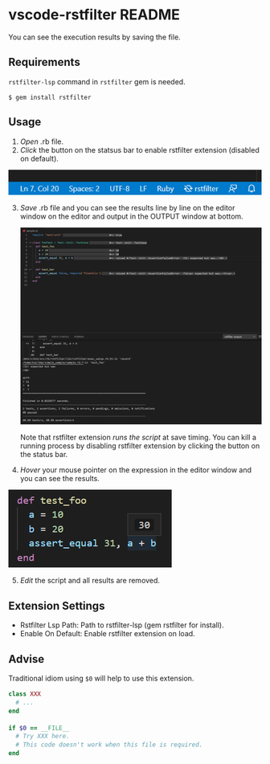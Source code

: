 # vscode-rstfilter README

You can see the execution results by saving the file.

## Requirements

`rstfilter-lsp` command in `rstfilter` gem is needed.

```
$ gem install rstfilter
```

## Usage 

1. *Open* .rb file.
2. *Click* the button on the statsus bar to enable rstfilter extension (disabled on default). 

![](doc/2022-06-13-03-09-32.png)

3. *Save* .rb file and you can see the results line by line on the editor window on the editor and output in the OUTPUT window at bottom.

   ![](doc/2022-06-13-03-14-05.png)

   Note that rstfilter extension *runs the script* at save timing. You can kill a running process by disabling rstfilter extension by clicking the button on the status bar.

4. *Hover* your mouse pointer on the expression in the editor window and you can see the results.

![](doc/2022-06-13-03-17-16.png)

5. *Edit* the script and all results are removed.

## Extension Settings

* Rstfilter Lsp Path: Path to rstfilter-lsp (gem rstfilter for install).
* Enable On Default: Enable rstfilter extension on load.

## Advise

Traditional idiom using `$0` will help to use this extension.

```ruby
class XXX
  # ...
end

if $0 == __FILE__
  # Try XXX here.
  # This code doesn't work when this file is required.
end
```
